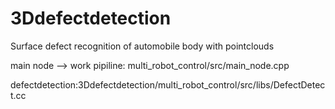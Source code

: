 # 3Ddefectdetection
Surface defect recognition of automobile body with pointclouds

main node --> work pipiline:  multi_robot_control/src/main_node.cpp

defectdetection:3Ddefectdetection/multi_robot_control/src/libs/DefectDetect.cc
